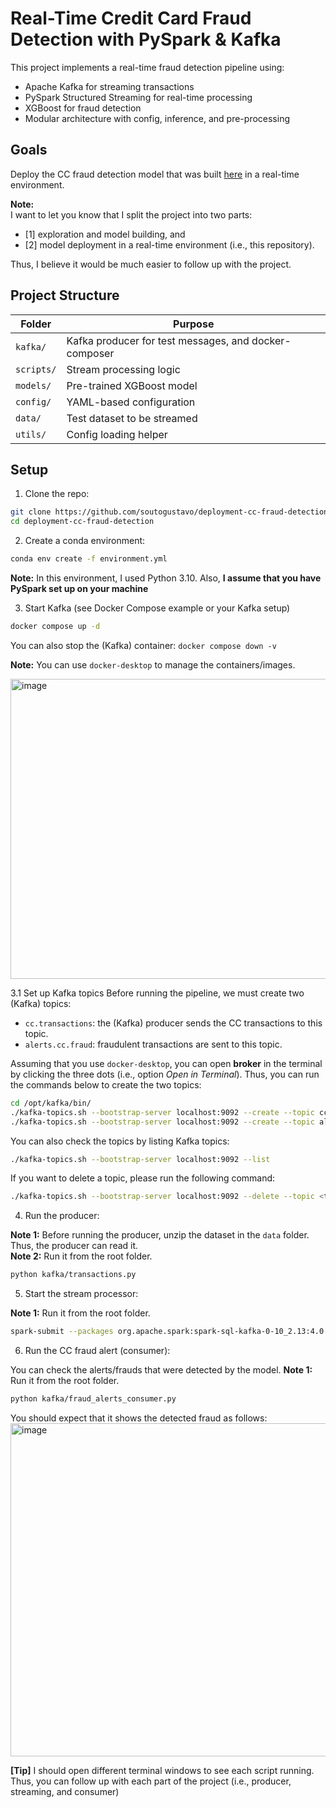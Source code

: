 # Real-Time Credit Card Fraud Detection with PySpark & Kafka

This project implements a real-time fraud detection pipeline using:
- Apache Kafka for streaming transactions
- PySpark Structured Streaming for real-time processing
- XGBoost for fraud detection
- Modular architecture with config, inference, and pre-processing

## Goals

Deploy the CC fraud detection model that was built [here](https://github.com/soutogustavo/cc-fraud-detection) in a real-time environment.

**Note:**<br>
I want to let you know that I split the project into two parts: 
- [1] exploration and model building, and
- [2] model deployment in a real-time environment (i.e., this repository).

Thus, I believe it would be much easier to follow up with the project.

## Project Structure

| Folder         | Purpose                                                  |
|----------------|----------------------------------------------------------|
| `kafka/`       | Kafka producer for test messages, and docker-composer    |
| `scripts/`     | Stream processing logic                                  |
| `models/`      | Pre-trained XGBoost model                                |
| `config/`      | YAML-based configuration                                 |
| `data/`        | Test dataset to be streamed                              |
| `utils/`       | Config loading helper                                    |

## Setup

1. Clone the repo:

```bash
git clone https://github.com/soutogustavo/deployment-cc-fraud-detection.git
cd deployment-cc-fraud-detection
```

2. Create a conda environment:
```bash
conda env create -f environment.yml
```
**Note:** In this environment, I used Python 3.10. Also, **I assume that you have PySpark set up on your machine**

3. Start Kafka (see Docker Compose example or your Kafka setup)
```bash
docker compose up -d
```
You can also stop the (Kafka) container: `docker compose down -v`

**Note:** You can use `docker-desktop` to manage the containers/images.

<img width="1271" height="480" alt="image" src="https://github.com/user-attachments/assets/6e111f65-4c21-4a52-a030-1374a7df6dfd" />

3.1 Set up Kafka topics
Before running the pipeline, we must create two (Kafka) topics:
- `cc.transactions`: the (Kafka) producer sends the CC transactions to this topic.
- `alerts.cc.fraud`: fraudulent transactions are sent to this topic.

Assuming that you use `docker-desktop`, you can open **broker** in the terminal by clicking the three dots (i.e., option *Open in Terminal*).
Thus, you can run the commands below to create the two topics:
```bash
cd /opt/kafka/bin/
./kafka-topics.sh --bootstrap-server localhost:9092 --create --topic cc.transactions
./kafka-topics.sh --bootstrap-server localhost:9092 --create --topic alerts.cc.fraud
```
You can also check the topics by listing Kafka topics:
```bash
./kafka-topics.sh --bootstrap-server localhost:9092 --list
```

If you want to delete a topic, please run the following command:
```bash
./kafka-topics.sh --bootstrap-server localhost:9092 --delete --topic <topic-name>
```


4. Run the producer:

**Note 1:** Before running the producer, unzip the dataset in the `data` folder. Thus, the producer can read it.<br>
**Note 2:** Run it from the root folder.

```bash
python kafka/transactions.py
```

5. Start the stream processor:

**Note 1:** Run it from the root folder.

```bash
spark-submit --packages org.apache.spark:spark-sql-kafka-0-10_2.13:4.0.0 stream_processor.py
```

6. Run the CC fraud alert (consumer):

You can check the alerts/frauds that were detected by the model.
**Note 1:** Run it from the root folder.

```bash
python kafka/fraud_alerts_consumer.py
```
You should expect that it shows the detected fraud as follows:
<img width="1635" height="533" alt="image" src="https://github.com/user-attachments/assets/bb404a95-3a50-4e08-a7ca-1e5925981009" />

**[Tip]** I should open different terminal windows to see each script running. Thus, you can follow up with each part of the project (i.e., producer, streaming, and consumer)


